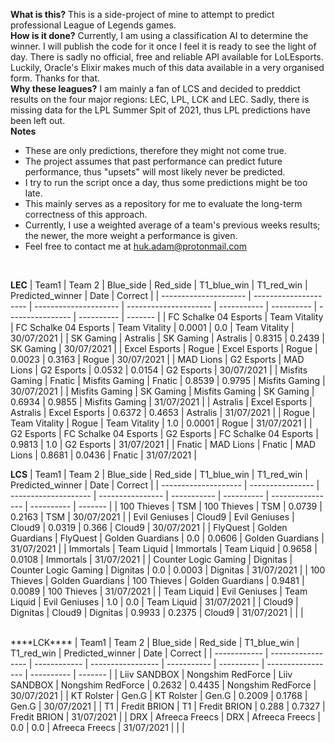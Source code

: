 ****What is this?****
This is a side-project of mine to attempt to predict professional League of Legends games.<br>
****How is it done?****
Currently, I am using a classification AI to determine the winner. I will publish the code for it once I feel it is ready to see the light of day. There is sadly no official, free and reliable API available for LoLEsports. Luckily, Oracle's Elixir makes much of this data available in a very organised form. Thanks for that.<br>
****Why these leagues?****
I am mainly a fan of LCS and decided to preddict results on the four major regions: LEC, LPL, LCK and LEC. Sadly, there is missing data for the LPL Summer Spit of 2021, thus LPL predictions have been left out.<br>
****Notes****
 - These are only predictions, therefore they might not come true. 
 - The project assumes that past performance can predict future performance, thus "upsets" will most likely never be predicted.
 - I try to run the script once a day, thus some predictions might be too late. 
 - This mainly serves as a repository for me to evaluate the long-term correctness of this approach.
 - Currently, I use a weighted average of a team's previous weeks results; the newer, the more weight a performance is given.
 - Feel free to contact me at huk.adam@protonmail.com
<br>

****LEC****
| Team1                 | Team 2                | Blue_side             | Red_side              | T1_blue_win | T1_red_win | Predicted_winner | Date       | Correct |
| --------------------- | --------------------- | --------------------- | --------------------- | ----------- | ---------- | ---------------- | ---------- | ------- |
| FC Schalke 04 Esports | Team Vitality         | FC Schalke 04 Esports | Team Vitality         | 0.0001      | 0.0        | Team Vitality    | 30/07/2021 |
| SK Gaming             | Astralis              | SK Gaming             | Astralis              | 0.8315      | 0.2439     | SK Gaming        | 30/07/2021 |
| Excel Esports         | Rogue                 | Excel Esports         | Rogue                 | 0.0023      | 0.3163     | Rogue            | 30/07/2021 |
| MAD Lions             | G2 Esports            | MAD Lions             | G2 Esports            | 0.0532      | 0.0154     | G2 Esports       | 30/07/2021 |
| Misfits Gaming        | Fnatic                | Misfits Gaming        | Fnatic                | 0.8539      | 0.9795     | Misfits Gaming   | 30/07/2021 |
| Misfits Gaming        | SK Gaming             | Misfits Gaming        | SK Gaming             | 0.6934      | 0.9855     | Misfits Gaming   | 31/07/2021 |
| Astralis              | Excel Esports         | Astralis              | Excel Esports         | 0.6372      | 0.4653     | Astralis         | 31/07/2021 |
| Rogue                 | Team Vitality         | Rogue                 | Team Vitality         | 1.0         | 0.0001     | Rogue            | 31/07/2021 |
| G2 Esports            | FC Schalke 04 Esports | G2 Esports            | FC Schalke 04 Esports | 0.9813      | 1.0        | G2 Esports       | 31/07/2021 |
| Fnatic                | MAD Lions             | Fnatic                | MAD Lions             | 0.8681      | 0.0436     | Fnatic           | 31/07/2021 |
<br>

****LCS****
| Team1                | Team 2           | Blue_side            | Red_side         | T1_blue_win | T1_red_win | Predicted_winner | Date       | Correct |
| -------------------- | ---------------- | -------------------- | ---------------- | ----------- | ---------- | ---------------- | ---------- | ------- |
| 100 Thieves          | TSM              | 100 Thieves          | TSM              | 0.0739      | 0.2163     | TSM              | 30/07/2021 |
| Evil Geniuses        | Cloud9           | Evil Geniuses        | Cloud9           | 0.0319      | 0.366      | Cloud9           | 30/07/2021 |
| FlyQuest             | Golden Guardians | FlyQuest             | Golden Guardians | 0.0         | 0.0606     | Golden Guardians | 31/07/2021 |
| Immortals            | Team Liquid      | Immortals            | Team Liquid      | 0.9658      | 0.0108     | Immortals        | 31/07/2021 |
| Counter Logic Gaming | Dignitas         | Counter Logic Gaming | Dignitas         | 0.0         | 0.0003     | Dignitas         | 31/07/2021 |
| 100 Thieves          | Golden Guardians | 100 Thieves          | Golden Guardians | 0.9481      | 0.0089     | 100 Thieves      | 31/07/2021 |
| Team Liquid          | Evil Geniuses    | Team Liquid          | Evil Geniuses    | 1.0         | 0.0        | Team Liquid      | 31/07/2021 |
| Cloud9               | Dignitas         | Cloud9               | Dignitas         | 0.9933      | 0.2375     | Cloud9           | 31/07/2021 |
|                      |

<br>
****LCK****
| Team1        | Team 2            | Blue_side    | Red_side          | T1_blue_win | T1_red_win | Predicted_winner  | Date       | Correct |
| ------------ | ----------------- | ------------ | ----------------- | ----------- | ---------- | ----------------- | ---------- | ------- |
| Liiv SANDBOX | Nongshim RedForce | Liiv SANDBOX | Nongshim RedForce | 0.2632      | 0.4435     | Nongshim RedForce | 30/07/2021 |
| KT Rolster   | Gen.G             | KT Rolster   | Gen.G             | 0.2009      | 0.1768     | Gen.G             | 30/07/2021 |
| T1           | Fredit BRION      | T1           | Fredit BRION      | 0.288       | 0.7327     | Fredit BRION      | 31/07/2021 |
| DRX          | Afreeca Freecs    | DRX          | Afreeca Freecs    | 0.0         | 0.0        | Afreeca Freecs    | 31/07/2021 |
|              |
